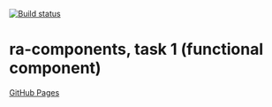 [![Build status](https://ci.appveyor.com/api/projects/status/c9uxrrrdi0bc7sim?svg=true)](https://ci.appveyor.com/project/qvvverty/ra-components-1)
# ra-components, task 1 (functional component)
[GitHub Pages](https://qvvverty.github.io/ra-components-1/)
